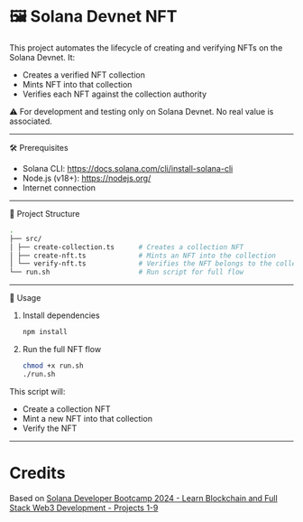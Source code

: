 # 🖼️ Solana Devnet NFT

This project automates the lifecycle of creating and verifying NFTs on the Solana Devnet. It:

- Creates a verified NFT collection
- Mints NFT into that collection
- Verifies each NFT against the collection authority

⚠️ For development and testing only on Solana Devnet. No real value is associated.

---

🛠 Prerequisites

- Solana CLI: <https://docs.solana.com/cli/install-solana-cli>
- Node.js (v18+): <https://nodejs.org/>
- Internet connection

---

📁 Project Structure

```bash
.
├── src/
│ ├── create-collection.ts      # Creates a collection NFT
│ ├── create-nft.ts             # Mints an NFT into the collection
│ └── verify-nft.ts             # Verifies the NFT belongs to the collection
└── run.sh                      # Run script for full flow
```

---

🚀 Usage

1. Install dependencies

    ```bash
    npm install
    ```

2. Run the full NFT flow

    ```bash
    chmod +x run.sh
    ./run.sh
    ```

This script will:

- Create a collection NFT
- Mint a new NFT into that collection
- Verify the NFT

---

# Credits
Based on [Solana Developer Bootcamp 2024 - Learn Blockchain and Full Stack Web3 Development - Projects 1-9
](https://www.youtube.com/watch?v=amAq-WHAFs8)


